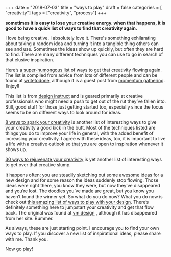+++
date = "2018-07-03"
title = "ways to play"
draft = false
categories = [ "creativity"]
tags = ["creativity", "process"]
+++

**sometimes it is easy to lose your creative energy. when that happens, it is good to have a quick list of ways to find that creativity again.**   

<!--more-->

I love being creative. I absolutely love it. There's something exhilarating about taking a random idea and turning it into a tangible thing others can see and use. Sometimes the ideas show up quickly, but often they are hard to find. There are many different techniques you can use to go in search of that elusive inspiration. 

Here’s <a href="http://writetodone.com/2010/06/28/201-ways-to-arouse-your-creativity/">a super-humongous list</a> of ways to get that creativity flowing again. The list is compiled from advice from lots of different people and can be found at <a href="http://writetodone.com/" target="_blank">writetodone</a>, although it is a guest post from <a href="http://momentumgathering.com/" target="_blank">momentum gathering</a>. Enjoy!!

This list is from <a href="http://designinstruct.com/articles/inspiration/how-to-get-creatively-inspired/">design instruct</a> and is geared primarily at creative professionals who might need a push to get out of the rut they’ve fallen into. Still, good stuff for those just getting started too, especially since the focus seems to be on different ways to look around for ideas.

<a href="http://www.positivityblog.com/index.php/2007/11/09/8-ways-to-spark-your-creativity/">8 ways to spark your creativity</a> is another list of interesting ways to give your creativity a good kick in the butt. Most of the techniques listed are things you do to improve your life in general, with the added benefit of increasing your creativity. I agree with these ideas, too, it is important to live a life with a creative outlook so that you are open to inspiration whenever it shows up.

<a href="http://www.lifehack.org/articles/productivity/30-tips-to-rejuvenate-your-creativity.html" target="_blank">30 ways to rejuvenate your creativity</a> is yet another list of interesting ways to get over that creative slump.

It happens often: you are steadily sketching out some awesome ideas for a new design and for some reason the ideas suddenly stop flowing. Those ideas were right there, you know they were, but now they’ve disappeared and you’re lost. The doodles you’ve made are great, but you know you haven’t found the winner yet. So what do you do now? What you do now is check out [this amazing list of ways to play with your design](https://drive.google.com/file/d/1RO3IJ22sgNe9zH6DTvGJC8wJhCgg4ezT/view?usp=sharing). There’s definitely something here to jumpstart your creativity and get that flow back. The original was found at <a href="http://www.vm-design.com/">vm design</a> , although it has disappeared from her site. Bummer.

As always, these are just starting point. I encourage you to find your own ways to play. If you discover a new list of inspirational ideas, please share with me. Thank you. 

Now go play! 